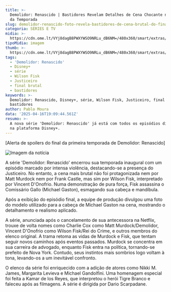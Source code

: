 ```yaml
---
title: >-
  Demolidor: Renascido | Bastidores Revelam Detalhes de Cena Chocante no Final
  da Temporada
slug: demolidor-renascido-foto-revela-bastidores-de-cena-brutal-do-finale
categoria: SÉRIES E TV
midia: >-
  https://cdn.ome.lt/VYj8dagB8PWXYWSO9NRLu_dB6NM=/480x360/smart/extras/conteudos/demolidor-renascido-episode-7_9PTf8i1.png
tipoMidia: imagem
thumb: >-
  https://cdn.ome.lt/VYj8dagB8PWXYWSO9NRLu_dB6NM=/480x360/smart/extras/conteudos/demolidor-renascido-episode-7_9PTf8i1.png
tags:
  - 'Demolidor: Renascido'
  - Disney+
  - série
  - Wilson Fisk
  - Justiceiro
  - final brutal
  - bastidores
keywords: >-
  Demolidor: Renascido, Disney+, série, Wilson Fisk, Justiceiro, final brutal,
  bastidores
author: Pablo Moura
data: '2025-04-16T19:09:44.561Z'
resumo: >-
  A nova série 'Demolidor: Renascido' já está com todos os episódios disponíveis
  na plataforma Disney+.
---
```


[Alerta de spoilers do final da primeira temporada de Demolidor: Renascido]

<blockquote class="twitter-tweet"><a href="https://twitter.com/user/status/1912365815057219772"></a></blockquote>

![Imagem da notícia](https://cdn.ome.lt/BfFix12FMrbS18UT1YUZkM7GeaU=/fit-in/837x500/smart/uploads/conteudo/fotos/demolidor-renascido-episode-7_rneU6cP.png)

A série 'Demolidor: Renascido' encerrou sua temporada inaugural com um episódio marcado por intensa violência, destacando-se a presença do Justiceiro. No entanto, a cena mais brutal não foi protagonizada nem por Matt Murdock nem por Frank Castle, mas sim por Wilson Fisk, interpretado por Vincent D'Onofrio. Numa demonstração de pura força, Fisk assassina o Comissário Gallo (Michael Gaston), esmagando sua cabeça e mandíbula.

Após a exibição do episódio final, a equipe de produção divulgou uma foto do modelo utilizado para a cabeça de Michael Gaston na cena, mostrando o detalhamento e realismo aplicado.

A série, anunciada após o cancelamento de sua antecessora na Netflix, trouxe de volta nomes como Charlie Cox como Matt Murdock/Demolidor, Vincent D'Onofrio como Wilson Fisk/Rei do Crime, e outros membros do elenco original. A trama retoma as vidas de Murdock e Fisk, que tentam seguir novos caminhos após eventos passados. Murdock se concentra em sua carreira de advogado, enquanto Fisk entra na política, tornando-se prefeito de Nova York. Contudo, seus instintos mais sombrios logo voltam à tona, levando-os a um inevitável confronto.

O elenco da série foi enriquecido com a adição de atores como Nikki M. James, Margarita Levieva e Michael Gandolfini. Uma homenagem especial foi feita a Kamar de los Reyes, que interpretou o herói Tigre Branco e faleceu após as filmagens. A série é dirigida por Dario Scarpadane.

